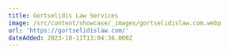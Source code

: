 ```yaml
---
title: Gortselidis Law Services
image: /src/content/showcase/_images/gortselidislaw.com.webp
url: 'https://gortselidislaw.com/'
dateAdded: 2023-10-11T13:04:36.000Z
---
```


